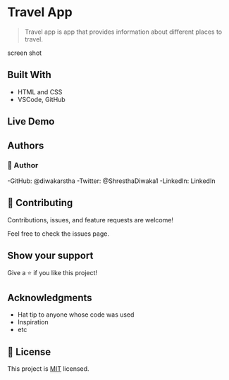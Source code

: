 # Travel App

> Travel app is app that provides information about different places to travel.

screen shot

## Built With
- HTML and CSS
- VSCode, GitHub

## Live Demo


## Authors

### 👤 Author
-GitHub: @diwakarstha
-Twitter: @ShresthaDiwaka1
-LinkedIn: LinkedIn

## 🤝 Contributing
Contributions, issues, and feature requests are welcome!

Feel free to check the issues page.

## Show your support
Give a ⭐️ if you like this project!

## Acknowledgments
- Hat tip to anyone whose code was used
- Inspiration
- etc
## 📝 License
This project is [MIT](./License.md) licensed.
